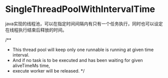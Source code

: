 SingleThreadPoolWithIntervalTime
================================

java实现的线程池，可以在指定时间间隔内有只有一个任务执行，同时也可以设定在线程执行结束后释放的时间。

/**
 * This thread pool will keep only one runnable is running at given time interval.
 * And if no task is to be executed and has been waiting for given aliveTimeMs time,
 * execute worker will be released.
 */
